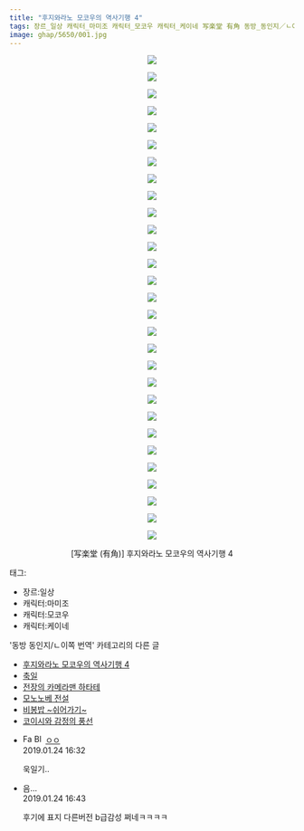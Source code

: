 ```yaml
---
title: "후지와라노 모코우의 역사기행 4"
tags: 장르_일상 캐릭터_마미조 캐릭터_모코우 캐릭터_케이네 写楽堂 有角 동방_동인지／ㄴ이쪽_번역
image: ghap/5650/001.jpg
---
```

<div class="article">
<p style="text-align: center; clear: none; float: none;"><img src="{{ site.nasurl }}/ghap/5650/001.jpg"/></p>
<p style="text-align: center; clear: none; float: none;"><img src="{{ site.nasurl }}/ghap/5650/002.jpg"/></p>
<p style="text-align: center; clear: none; float: none;"><img src="{{ site.nasurl }}/ghap/5650/003.jpg"/></p>
<p style="text-align: center; clear: none; float: none;"><img src="{{ site.nasurl }}/ghap/5650/004.jpg"/></p>
<p style="text-align: center; clear: none; float: none;"><img src="{{ site.nasurl }}/ghap/5650/005.jpg"/></p>
<p style="text-align: center; clear: none; float: none;"><img src="{{ site.nasurl }}/ghap/5650/006.jpg"/></p>
<p style="text-align: center; clear: none; float: none;"><img src="{{ site.nasurl }}/ghap/5650/007.jpg"/></p>
<p style="text-align: center; clear: none; float: none;"><img src="{{ site.nasurl }}/ghap/5650/008.jpg"/></p>
<p style="text-align: center; clear: none; float: none;"><img src="{{ site.nasurl }}/ghap/5650/009.jpg"/></p>
<p style="text-align: center; clear: none; float: none;"><img src="{{ site.nasurl }}/ghap/5650/010.jpg"/></p>
<p style="text-align: center; clear: none; float: none;"><img src="{{ site.nasurl }}/ghap/5650/011.jpg"/></p>
<p style="text-align: center; clear: none; float: none;"><img src="{{ site.nasurl }}/ghap/5650/012.jpg"/></p>
<p style="text-align: center; clear: none; float: none;"><img src="{{ site.nasurl }}/ghap/5650/013.jpg"/></p>
<p style="text-align: center; clear: none; float: none;"><img src="{{ site.nasurl }}/ghap/5650/014.jpg"/></p>
<p style="text-align: center; clear: none; float: none;"><img src="{{ site.nasurl }}/ghap/5650/015.jpg"/></p>
<p style="text-align: center; clear: none; float: none;"><img src="{{ site.nasurl }}/ghap/5650/016.jpg"/></p>
<p style="text-align: center; clear: none; float: none;"><img src="{{ site.nasurl }}/ghap/5650/017.jpg"/></p>
<p style="text-align: center; clear: none; float: none;"><img src="{{ site.nasurl }}/ghap/5650/018.jpg"/></p>
<p style="text-align: center; clear: none; float: none;"><img src="{{ site.nasurl }}/ghap/5650/019.jpg"/></p>
<p style="text-align: center; clear: none; float: none;"><img src="{{ site.nasurl }}/ghap/5650/020.jpg"/></p>
<p style="text-align: center; clear: none; float: none;"><img src="{{ site.nasurl }}/ghap/5650/021.jpg"/></p>
<p style="text-align: center; clear: none; float: none;"><img src="{{ site.nasurl }}/ghap/5650/022.jpg"/></p>
<p style="text-align: center; clear: none; float: none;"><img src="{{ site.nasurl }}/ghap/5650/023.jpg"/></p>
<p style="text-align: center; clear: none; float: none;"><img src="{{ site.nasurl }}/ghap/5650/024.jpg"/></p>
<p style="text-align: center; clear: none; float: none;"><img src="{{ site.nasurl }}/ghap/5650/025.jpg"/></p>
<p style="text-align: center; clear: none; float: none;"><img src="{{ site.nasurl }}/ghap/5650/026.jpg"/></p>
<p style="text-align: center; clear: none; float: none;"><img src="{{ site.nasurl }}/ghap/5650/027.jpg"/></p>
<p style="text-align: center; clear: none; float: none;"><img src="{{ site.nasurl }}/ghap/5650/028.jpg"/></p>
<p style="text-align: center; clear: none; float: none;"><img src="{{ site.nasurl }}/ghap/5650/029.jpg"/></p>
<p style="text-align: center; clear: none; float: none;">[写楽堂 (有角)] 후지와라노 모코우의 역사기행 4</p>
</div><div class="tagTrail">
<p>태그: </p>
<ul>
<li>장르:일상</li>
<li>캐릭터:마미조</li>
<li>캐릭터:모코우</li>
<li>캐릭터:케이네</li>
</ul>
</div><div class="another">
<p>'동방 동인지/ㄴ이쪽 번역' 카테고리의 다른 글</p>
<ul>
<li><a href="/2019-01-24-ghap_5650">후지와라노 모코우의 역사기행 4</a></li>
<li><a href="/2019-01-24-ghap_5649">축일</a></li>
<li><a href="/2019-01-22-ghap_5639">전장의 카메라맨 하타테</a></li>
<li><a href="/2019-01-21-ghap_5638">모노노베 전설</a></li>
<li><a href="/2019-01-12-ghap_5583">비봉밥 ~쉬어가기~</a></li>
<li><a href="/2018-12-31-ghap_5457">코이시와 감정의 풍선</a></li>
</ul>
</div><div class="comment">
<ul>
<li class="cb_thumb_off" id="comment15419576">
<div class="cb_comment_area">
<div class="cb_info_area">
<div class="cb_section">
<span class="cb_nick_name"><img alt="Favicon of http://i8999999u998" height="16" onerror="this.onerror=null;this.parentNode.removeChild(this)" src="http://i8999999u998/favicon.ico" width="16"/> <img alt="BlogIcon" height="16" onerror="this.parentNode.removeChild(this)" src="http://i8999999u998/index.gif" width="16"/> <a href="http://i8999999u998" onclick="return openLinkInNewWindow(this)">ㅇㅇ</a></span>
</div>
<div class="cb_section">
<span class="cb_date">2019.01.24 16:32 </span>
</div>
</div>
<div class="cb_dsc_comment">
<p class="cb_dsc">
											욱일기..
										</p>
</div>
</div></li>
<li class="cb_thumb_off" id="comment15419583">
<div class="cb_comment_area">
<div class="cb_info_area">
<div class="cb_section">
<span class="cb_nick_name">음...</span>
</div>
<div class="cb_section">
<span class="cb_date">2019.01.24 16:43 </span>
</div>
</div>
<div class="cb_dsc_comment">
<p class="cb_dsc">
											후기에 표지 다른버전 b급감성 쩌네ㅋㅋㅋㅋ
										</p>
</div>
</div></li>
</ul>
</div>